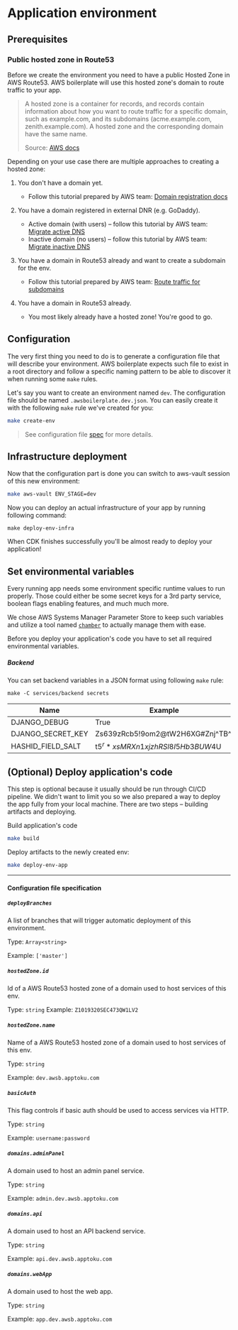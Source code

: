 # Application environment

## Prerequisites

### Public hosted zone in Route53
Before we create the environment you need to have a public Hosted Zone in AWS Route53.
AWS boilerplate will use this hosted zone's domain to route traffic to your app.

> A hosted zone is a container for records, and records contain information about how you want to route traffic for a specific domain, such as example.com, and its subdomains (acme.example.com, zenith.example.com). A hosted zone and the corresponding domain have the same name.
> 
>Source: [AWS docs](https://docs.aws.amazon.com/Route53/latest/DeveloperGuide/hosted-zones-working-with.html)

Depending on your use case there are multiple approaches to creating a hosted zone:

 1. You don't have a domain yet.
 
    - Follow this tutorial prepared by AWS team: [Domain registration docs](https://docs.aws.amazon.com/Route53/latest/DeveloperGuide/domain-register.html)
 
 2. You have a domain registered in external DNR (e.g. GoDaddy).
 
    - Active domain (with users) – follow this tutorial by AWS team: [Migrate active DNS](https://docs.aws.amazon.com/Route53/latest/DeveloperGuide/migrate-dns-domain-in-use.html)
    - Inactive domain (no users) – follow this tutorial by AWS team: [Migrate inactive DNS](https://docs.aws.amazon.com/Route53/latest/DeveloperGuide/migrate-dns-domain-inactive.html)
    
 3. You have a domain in Route53 already and want to create a subdomain for the env. 
 
    - Follow this tutorial prepared by AWS team: [Route traffic for subdomains](https://docs.aws.amazon.com/Route53/latest/DeveloperGuide/dns-routing-traffic-for-subdomains.html)

 4. You have a domain in Route53 already.
 
    - You most likely already have a hosted zone! You're good to go.

## Configuration

The very first thing you need to do is to generate a configuration file that will describe your 
environment. AWS boilerplate expects such file to exist in a root directory and follow a specific naming pattern to be 
able to discover it when running some `make` rules. 

Let's say you want to create an environment named `dev`. The configuration file should be named `.awsboilerplate.dev.json`.
You can easily create it with the following `make` rule we've created for you:
```sh
make create-env
```

> See configuration file [spec](#configuration-file-specification) for more details.

## Infrastructure deployment
Now that the configuration part is done you can switch to aws-vault session of this new environment:
```sh
make aws-vault ENV_STAGE=dev
```

Now you can deploy an actual infrastructure of your app by running following command:
```shell
make deploy-env-infra
```

When CDK finishes successfully you'll be almost ready to deploy your application!

## Set environmental variables
Every running app needs some environment specific runtime values to run properly. Those could either be some secret 
keys for a 3rd party service, boolean flags enabling features, and much much more. 

We chose AWS Systems Manager Parameter Store to keep such variables and utilize a tool named [`chamber`](https://github.com/segmentio/chamber)
to actually manage them with ease.

Before you deploy your application's code you have to set all required environmental variables.

##### Backend
You can set backend variables in a JSON format using following `make` rule:

```shell
make -C services/backend secrets
```


| Name              | Example                          | Description                                                                   |
|-------------------|----------------------------------|-------------------------------------------------------------------------------|
| DJANGO_DEBUG      | True                             | [docs](https://docs.djangoproject.com/en/3.0/ref/settings/#std:setting-DEBUG) |
| DJANGO_SECRET_KEY | Zs639zRcb5!9om2@tW2H6XG#Znj^TB^I | [docs](https://docs.djangoproject.com/en/3.0/ref/settings/#secret-key)        |
| HASHID_FIELD_SALT | t5$^r*xsMRXn1xjzhRSl8I5Hb3BUW$4U | [docs](https://github.com/nshafer/django-hashid-field#hashid_field_salt)      |


## (Optional) Deploy application's code
This step is optional because it usually should be run through CI/CD pipeline. We didn't want to limit you so we also
prepared a way to deploy the app fully from your local machine. There are two steps – building artifacts and deploying.

Build application's code
```sh
make build
```

Deploy artifacts to the newly created env:
```sh
make deploy-env-app
```


<hr>

#### Configuration file specification

##### `deployBranches`
A list of branches that will trigger automatic deployment of this environment.

Type: `Array<string>`

Example: `['master']`

##### `hostedZone.id`
Id of a AWS Route53 hosted zone of a domain used to host services of this env.

Type: `string`
Example: `Z1019320SEC473QW1LV2`

##### `hostedZone.name`
Name of a AWS Route53 hosted zone of a domain used to host services of this env.

Type: `string`

Example: `dev.awsb.apptoku.com`

##### `basicAuth`
This flag controls if basic auth should be used to access services via HTTP.

Type: `string`

Example: `username:password`

##### `domains.adminPanel`
A domain used to host an admin panel service.

Type: `string`

Example: `admin.dev.awsb.apptoku.com`

##### `domains.api`
A domain used to host an API backend service.

Type: `string`

Example: `api.dev.awsb.apptoku.com`

##### `domains.webApp`
A domain used to host the web app.

Type: `string`

Example: `app.dev.awsb.apptoku.com`
